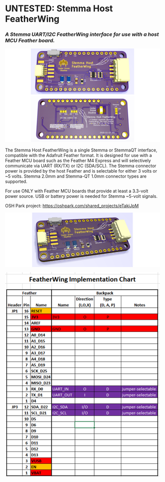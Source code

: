 # UNTESTED: Stemma Host FeatherWing

### _A Stemma UART/I2C FeatherWing interface for use with a host MCU Feather board._

![Image of Module](https://github.com/CedarGroveStudios/Stemma_Host_FeatherWing/blob/master/photos/Stemma_Host_FeatherWing_PCB_combo_wide.png)

The Stemma Host FeatherWing is a single Stemma or StemmaQT interface, compatible with the Adafruit Feather format. It is designed for use with a Feather MCU board such as the Feather M4 Express and will selectively communicate via UART (RX/TX) or I2C (SDA/SCL). The Stemma connector power is provided by the host Feather and is selectable for either 3 volts or ~5 volts. Stemma 2.0mm and Stemma-QT 1.0mm connector types are supported. 

For use ONLY with Feather MCU boards that provide at least a 3.3-volt power source. USB or battery power is needed for Stemma ~5-volt signals.

OSH Park project: https://oshpark.com/shared_projects/eTakiJpM

![Image of Module](https://github.com/CedarGroveStudios/Stemma_Host_FeatherWing/blob/master/photos/Stemma_Host_FeatherWing_glam_wide.png)

![FeatherWing Implementation Chart](https://github.com/CedarGroveStudios/Stemma_Host_FeatherWing/blob/master/docs/FeatherWing_Impl_Chart.png)

